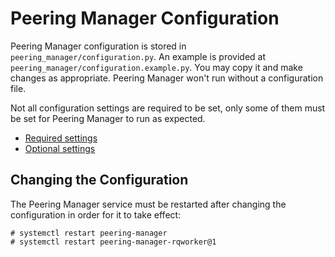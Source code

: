# Peering Manager Configuration

Peering Manager configuration is stored in `peering_manager/configuration.py`.
An example is provided at `peering_manager/configuration.example.py`. You may
copy it and make changes as appropriate. Peering Manager won't run without a
configuration file.

Not all configuration settings are required to be set, only some of them must
be set for Peering Manager to run as expected.

* [Required settings](required-settings.md)
* [Optional settings](optional-settings.md)

## Changing the Configuration

The Peering Manager service must be restarted after changing the configuration
in order for it to take effect:

```no-highlight
# systemctl restart peering-manager
# systemctl restart peering-manager-rqworker@1
```

